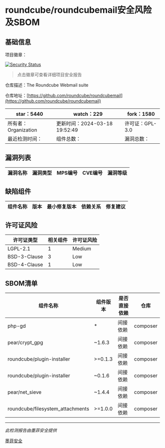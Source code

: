 # roundcube/roundcubemail安全风险及SBOM

## 基础信息

项目徽章：

[![Security Status](https://www.murphysec.com/platform3/v31/badge/1769809774722433024.svg)](https://www.murphysec.com/console/report/1714352854730932224/1769809774722433024)

> 点击徽章可查看详细项目安全报告

仓库描述：The Roundcube Webmail suite

仓库地址：[https://github.com/roundcube/roundcubemail](https://github.com/roundcube/roundcubemail)

| star：5440 | watch：229 | fork：1580 |
| ----------- | -------------- | ------------ |
| 所有者：Organization | 更新时间：2024-03-18 19:52:49 | 许可证：GPL-3.0 |
| 最近检测时间： | 组件总数： | 漏洞总数： |




## 漏洞列表

| 漏洞名称 | 漏洞类型 | MPS编号 | CVE编号 | 漏洞等级 |
| ------- | ------ | ------- | ------ | ----- |





## 缺陷组件

| 组件名称 | 版本 | 最小修复版本 | 依赖关系 | 修复建议 |
| -------- | ---- | ------------ | -------- | -------- |





## 许可证风险

| 许可证类型 | 相关组件 | 许可证风险 |
| ---------- | -------- | ---------- |
|LGPL-2.1|1|Medium|
|BSD-3-Clause|3|Low|
|BSD-4-Clause|1|Low|




## SBOM清单

| 组件名称 | 组件版本 | 是否直接依赖 | 仓库 |
| -------- | -------- | ------------ | ---- |
|php-gd|*|间接依赖|composer|
|pear/crypt_gpg|~1.6.3|间接依赖|composer|
|roundcube/plugin-installer|>=0.1.3|间接依赖|composer|
|roundcube/plugin-installer|~0.1.6|间接依赖|composer|
|pear/net_sieve|~1.4.4|间接依赖|composer|
|roundcube/filesystem_attachments|>=1.0.0|间接依赖|composer|


------

*此检测报告由墨菲安全提供*

[墨菲安全](www.murphysec.com)